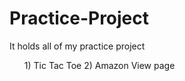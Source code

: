 # Practice-Project
It holds all of my practice project 
<ul >
  1) Tic Tac Toe
  2) Amazon View page
</ul>
